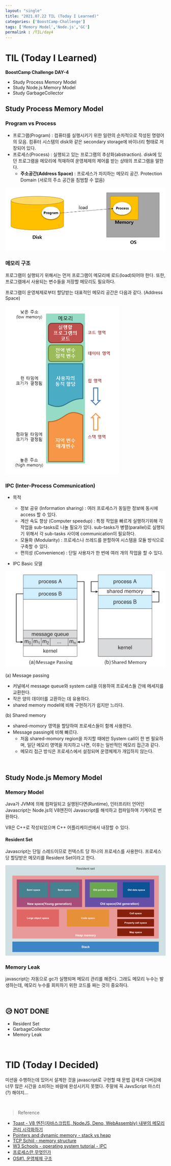 ```yaml
---
layout: "single"
title: "2021.07.22 TIL (Today I Learned)"
categories: ['BoostCamp-Challenge']
tags: ['Memory Model','Node.js','GC']
permalink : /TIL/day4
---
```

# TIL (Today I Learned)
**BoostCamp Challenge DAY-4**

- Study Process Memory Model
- Study Node.js Memory Model
- Study GarbageCollector

## Study Process Memory Model

### Program vs Process

- 프로그램(Program) : 컴퓨터를 실행시키기 위한 일련의 순차적으로 작성된 명령어의 모음. 컴퓨터 시스템의 disk와 같은 secondary storage에 바이너리 형태로 저장되어 있다.
- 프로세스(Process) : 실행되고 있는 프로그램의 추상화(abstraction). disk에 있던 프로그램을 메모리에 적재하여 운영체제의 제어를 받는 상태의 프로그램을 말한다. 
    - **주소공간(Address Space)** : 프로세스가 차지하는 메모리 공간. Protection Domain (서로의 주소 공간을 침범할 수 없음)

![210723095126.png](/assets/images/210723095126.png)

### 메모리 구조

프로그램이 실행되기 위해서는 먼저 프로그램이 메모리에 로드(load)되어야 한다.
또한, 프로그램에서 사용되는 변수들을 저장할 메모리도 필요하다.

프로그램이 운영체제로부터 할당받는 대표적인 메모리 공간은 다음과 같다. (Address Space)

![210723095308.png](/assets/images/210723095308.png)

### IPC (Inter-Process Communication)

- 목적 
    - 정보 공유 (Information sharing) : 여러 프로세스가 동일한 정보에 동시에 access 할 수 있다.
    - 계산 속도 향상 (Computer speedup) : 특정 작업을 빠르게 실행하기위해 각 작업을 sub-tasks로 나눌 필요가 있다. sub-tasks가 병렬(parallel)로 실행되기 위해서 각 sub-tasks 사이에 communication이 필요하다.
    - 모듈화 (Modularity) : 프로세스나 쓰레드를 분할하여 시스템을 모듈 방식으로 구축할 수 있다. 
    - 편의성 (Convenience) : 단일 사용자가 한 번에 여러 개의 작업을 할 수 있다.

- IPC Basic 모델

![210723081918.png](/assets/images/210723081918.png)

(a) Message passing 
- 커널에서 message queue와 system call을 이용하여 프로세스들 간에 메세지를 교환한다.
- 작은 양의 데이터를 교환하는 데 유용하다.
- shared memory model에 비해 구현하기가 쉽지만 느리다.

(b) Shared memory 
- shared-momory 영역을 할당하여 프로세스들이 함께 사용한다. 
- Message passing에 비해 빠르다.
    - 처음 shared-momory region을 차지할 때에만 System call이 한 번 필요하며, 일단 메모리 영역을 차지하고 나면, 이후는 일반적인 메모리 접근과 같다. 
    - 메모리 접근 방식은 프로세스에서 설정되며 운영체제가 개입하지 않는다.

<br>

## Study Node.js Memory Model

### Memory Model

Java가 JVM에 의해 컴파일되고 실행된다면(Runtime), 인터프리터 언어인 Javascript는 
Node.js의 V8엔진이 Javascript를 해석하고 컴파일하여 기계어로 변환하다.

V8은 C++로 작성되었으며 C++ 어플리케이션에서 내장할 수 있다.

#### Resident Set

Javascript는 단일 스레드이므로 컨텍스트 당 하나의 프로세스를 사용한다. 프로세스 당 할당받은 메모리를 Resident Set이라고 한다.

![210723101537.png](/assets/images/210723101537.png)

### Memory Leak

javascript는 자동으로 gc가 실행되며 메모리 관리를 해준다.
그래도 메모리 누수는 발생하는데, 메모리 누수를 회피하기 위한 코드를 짜는 것이 중요하다.


<br>

## 😥 NOT DONE
- Resident Set
- GarbageCollector
- Memory Leak

<br>

# TID (Today I Decided)

미션을 수행하는데 있어서 설계한 것을 javascript로 구현할 때 문법 검색과 디버깅에 너무 많은 시간을 소비하는 바람에 완성시키지 못했다. 주말에 꼭 JavsScript 마스터(?) 해야지...

<br>

>Reference

- [Toast - V8 엔진(자바스크립트, NodeJS, Deno, WebAssembly) 내부의 메모리 관리 시각화하기](https://ui.toast.com/weekly-pick/ko_20200228)
- [Pointers and dynamic memory - stack vs heap](https://www.youtube.com/watch?v=_8-ht2AKyH4&list=LL&index=5&t=11s&ab_channel=mycodeschool)
- [TCP Schiil - memory structure](http://tcpschool.com/c/c_memory_structure)
- [W3 Schools - operating system tutorial - IPC](https://www.w3schools.in/operating-system-tutorial/interprocess-communication-ipc/)
- [프로세스란 무엇인가](https://www.google.com/search?q=%ED%94%84%EB%A1%9C%EC%84%B8%EC%8A%A4%EB%9E%80&tbm=isch&ved=2ahUKEwjilISF-ffxAhXpw4sBHe0QDhcQ2-cCegQIABAA&oq=%ED%94%84%EB%A1%9C%EC%84%B8%EC%8A%A4%EB%9E%80&gs_lcp=CgNpbWcQAzICCAAyAggAMgIIADICCAAyAggAMgIIADICCAAyAggAMgIIADICCAA6CAgAELEDEIMBOgQIABADOgUIABCxAzoECCMQJ1CDoAlY9KgJYM-pCWgAcAB4AIABlwGIAegIkgEEMC4xMJgBAKABAaoBC2d3cy13aXotaW1nwAEB&sclient=img&ei=jg76YOKVK-mHr7wP7aG4uAE&bih=782&biw=1474#imgrc=q9ZnPFeATjzUVM)
- [OS#1. 운영체제 구조](https://devowen.com/215)